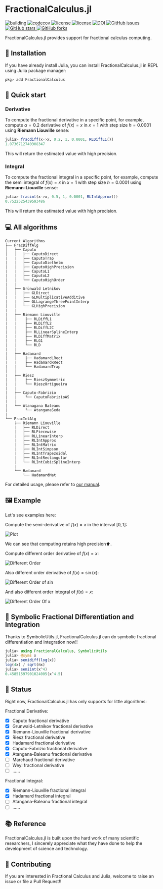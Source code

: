 # FractionalCalculus.jl

  <a href="https://github.com/SciFracX/FractionalCalculus.jl/actions?query=workflow%3ACI">
    <img alt="building" src="https://github.com/SciFracX/FractionalCalculus.jl/workflows/CI/badge.svg">
  </a>
  <a href="https://codecov.io/gh/SciFracX/FractionalCalculus.jl">
    <img alt="codecov" src="https://codecov.io/gh/SciFracX/FractionalCalculus.jl/branch/master/graph/badge.svg">
  </a>
  <a href="https://scifracx.github.io/FractionalCalculus.jl/dev/">
    <img src="https://img.shields.io/badge/docs-dev-blue.svg" alt="license">
  </a>
  <a href="https://github.com/SciFracX/FractionalCalculus.jl/blob/master/LICENSE">
    <img src="https://img.shields.io/github/license/SciFracX/FractionalCalculus.jl?style=flat-square" alt="license">
  </a>
    <a href="https://zenodo.org/badge/latestdoi/420992306">
  	<img src="https://zenodo.org/badge/420992306.svg" alt="DOI">
  </a>
  <a href="https://github.com/SciFracX/FractionalCalculus.jl/issues">
    <img alt="GitHub issues" src="https://img.shields.io/github/issues/SciFracX/FractionalCalculus.jl?style=flat-square">
  </a>
  <a href="#">
    <img alt="GitHub stars" src="https://img.shields.io/github/stars/SciFracX/FractionalCalculus.jl?style=flat-square">
  </a>
  <a href="https://github.com/SciFracX/FractionalCalculus.jl/network">
    <img alt="GitHub forks" src="https://img.shields.io/github/forks/SciFracX/FractionalCalculus.jl?style=flat-square">
  </a>

FractionalCalculus.jl provides support for fractional calculus computing.

## 🎇 Installation

If you have already install Julia, you can install FractionalCalculus.jl in REPL using Julia package manager:

```julia
pkg> add FractionalCalculus
```

## 🦸 Quick start

### Derivative

To compute the fractional derivative in a specific point, for example, compute $\alpha = 0.2$ derivative of $f(x) = x$ in $x = 1$ with step size $h = 0.0001$ using **Riemann Liouville** sense:

```julia
julia> fracdiff(x->x, 0.2, 1, 0.0001, RLDiffL1())
1.0736712740308347
```

This will return the estimated value with high precision.

### Integral

To compute the fractional integral in a specific point, for example, compute the semi integral of $f(x) = x$ in $x = 1$  with step size $h = 0.0001$ using **Riemann-Liouville** sense:

```julia
julia> fracint(x->x, 0.5, 1, 0.0001, RLIntApprox())
0.7522525439593486
```

This will return the estimated value with high precision.

## 💻 All algorithms

```
Current Algorithms
├── FracDiffAlg
│   ├── Caputo
|   |   ├── CaputoDirect
|   |   ├── CaputoTrap
|   |   ├── CaputoDiethelm
|   |   ├── CaputoHighPrecision
|   |   ├── CaputoL1
|   |   ├── CaputoL2
|   |   └── CaputoHighOrder
|   |
│   ├── Grünwald Letnikov
|   |   ├── GLDirect
|   |   ├── GLMultiplicativeAdditive
|   |   ├── GLLagrangeThreePointInterp
|   |   └── GLHighPrecision
|   |
|   ├── Riemann Liouville
|   |    ├── RLDiffL1
|   |    ├── RLDiffL2
|   |    ├── RLDiffL2C
|   |    ├── RLLinearSplineInterp
|   |    ├── RLDiffMatrix
|   |    ├── RLG1
|   |    └── RLD
|   | 
|   ├── Hadamard
|   |    ├── HadamardLRect
|   |    ├── HadamardRRect
|   |    └── HadamardTrap
|   |
|   ├── Riesz
|   |    ├── RieszSymmetric
|   |    └── RieszOrtigueira
|   |
|   ├── Caputo-Fabrizio
|   |    └── CaputoFabrizioAS
|   |
|   └── Atanagana Baleanu
|        └── AtanganaSeda
|
└── FracIntAlg
    ├── Riemann Liouville
    |   ├── RLDirect
    |   ├── RLPiecewise
    |   ├── RLLinearInterp
    |   ├── RLIntApprox
    |   ├── RLIntMatrix
    |   ├── RLIntSimpson
    |   ├── RLIntTrapezoidal
    |   ├── RLIntRectangular
    |   └── RLIntCubicSplineInterp
    |
    └── Hadamard
        └── HadamardMat
```

For detailed usage, please refer to [our manual](https://scifracx.org/FractionalCalculus.jl/dev/Derivative/derivativeapi/).

## 🖼️ Example

Let's see examples here:

Compute the semi-derivative of $f(x) = x$ in the interval $\left[0, 1\right]$:

![Plot](/docs/src/assets/semiderivativeplot.png)

We can see that computing retains high precision⬆️.

Compute different order derivative of $f(x) = x$:

![Different Order](/docs/src/assets/different_order_x_derivative.png)

Also different order derivative of $f(x) = \sin(x)$:

![Different Order of sin](/docs/src/assets/different_order_sin_derivative.png)

And also different order integral of $f(x) = x$:

![Different Order Of x](/docs/src/assets/different_order_x_integral.png)

<!---

Or arbitrary order derivative? A piece of cake!!😉

![Arbitrary](/docs/src/assets/arbitrary_order_derivative.png)

-->

## 🧙 Symbolic Fractional Differentiation and Integration

Thanks to SymbolicUtils.jl, FractionalCalculus.jl can do symbolic fractional differentiation and integration now!!

```julia
julia> using FractionalCalculus, SymbolicUtils
julia> @syms x
julia> semidiff(log(x))
log(4x) / sqrt(πx)
julia> semiint(x^4)
0.45851597901024005(x^4.5)
```

## 📢 Status

Right now, FractionalCalculus.jl has only supports for little algorithms:

Fractional Derivative:

- [x] Caputo fractional derivative
- [x] Grunwald-Letnikov fractional derivative
- [x] Riemann-Liouville fractional derivative 
- [x] Riesz fractional derivative
- [x] Hadamard  fractional derivative
- [x] Caputo-Fabrizio fractional derivative
- [x] Atangana-Baleanu fractional derivative
- [ ] Marchaud fractional derivative
- [ ] Weyl fractional derivative
- [ ] ......

Fractional Integral:
- [x] Riemann-Liouville fractional integral
- [x] Hadamard fractional integral
- [ ] Atangana-Baleanu fractional integral
- [ ] ......

## 📚 Reference

FractionalCalculus.jl is built upon the hard work of many scientific researchers, I sincerely appreciate what they have done to help the development of science and technology.

## 🥂 Contributing

If you are interested in Fractional Calculus and Julia, welcome to raise an issue or file a Pull Request!!

